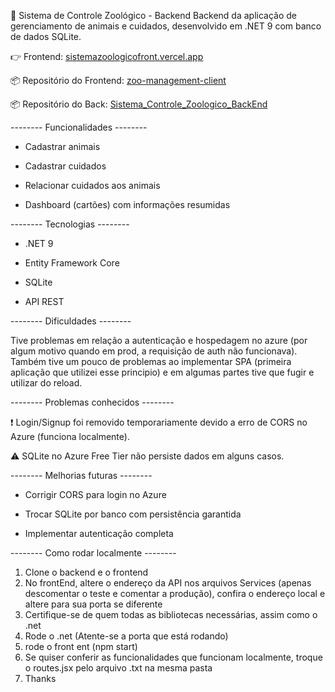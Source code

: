 🦁 Sistema de Controle Zoológico - Backend
Backend da aplicação de gerenciamento de animais e cuidados, desenvolvido em .NET 9 com banco de dados SQLite.

👉 Frontend: [sistemazoologicofront.vercel.app](https://sistemazoologicofront.vercel.app/)

📦 Repositório do Frontend: [zoo-management-client](https://github.com/carrarook/zoo-management-client)

📦 Repositório do Back: [Sistema_Controle_Zoologico_BackEnd](https://github.com/carrarook/Sistema_Controle_Zoologico_BackEnd)

-------- Funcionalidades -------- 

* Cadastrar animais

* Cadastrar cuidados

* Relacionar cuidados aos animais

* Dashboard (cartões) com informações resumidas 

-------- Tecnologias -------- 

* .NET 9

* Entity Framework Core

* SQLite

* API REST

-------- Dificuldades -------- 

Tive problemas em relação a autenticação e hospedagem no azure (por algum motivo quando em prod, a requisição de auth não funcionava).
Também tive um pouco de problemas ao implementar SPA (primeira aplicação que utilizei esse principio) e em algumas partes tive que fugir e utilizar do reload.

-------- Problemas conhecidos -------- 

❗ Login/Signup foi removido temporariamente devido a erro de CORS no Azure (funciona localmente).

⚠️ SQLite no Azure Free Tier não persiste dados em alguns casos.

-------- Melhorias futuras -------- 

* Corrigir CORS para login no Azure

* Trocar SQLite por banco com persistência garantida

* Implementar autenticação completa

-------- Como rodar localmente --------

1. Clone o backend e o frontend
2. No frontEnd, altere o endereço da API nos arquivos Services (apenas descomentar o teste e comentar a produção), confira o endereço local e altere para sua porta se diferente
3. Certifique-se de quem todas as bibliotecas necessárias, assim como o .net
4. Rode o .net (Atente-se a porta que está rodando)
5. rode o front ent (npm start)
6. Se quiser conferir as funcionalidades que funcionam localmente, troque o routes.jsx pelo arquivo .txt na mesma pasta
7. Thanks

